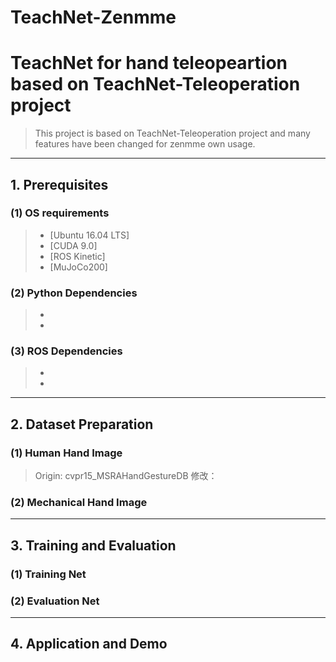 # TeachNet-Zenmme

# TeachNet for hand teleopeartion based on TeachNet-Teleoperation project
> This project is based on TeachNet-Teleoperation project and many features have been changed for zenmme own usage.
---

## 1. Prerequisites
### (1) OS requirements
>- [Ubuntu 16.04 LTS]
>- [CUDA 9.0]
>- [ROS Kinetic]
>- [MuJoCo200]


### (2) Python Dependencies
>- 
>- 

### (3) ROS Dependencies
>- 
>- 
---

## 2. Dataset Preparation
### (1) Human Hand Image
> Origin: cvpr15_MSRAHandGestureDB
> 修改：

### (2) Mechanical Hand Image
>
---

## 3. Training and Evaluation
### (1) Training Net
>

### (2) Evaluation Net
>
---

## 4. Application and Demo
>
